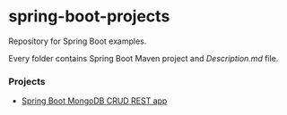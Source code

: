 # spring-boot-projects

Repository for Spring Boot examples.

Every folder contains Spring Boot Maven project and *Description.md* file.


### Projects

- [Spring Boot MongoDB CRUD REST app](https://github.com/ivanmmarkovic/spring-boot-example-projects/tree/master/spring-boot-data-mongodb)


